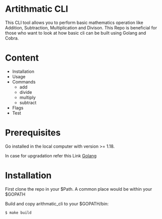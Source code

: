 # Artithmatic CLI

This CLI tool allows you to perform basic mathematics operation like Addition, Subtraction, Multiplication and Divison. This Repo is beneficial for those who want to look at how basic cli can be built using Golang and Cobra.

# Content

* Installation
* Usage
* Commands
  * add
  * divide
  * multiply
  * subtract
* Flags
* Test

# Prerequisites
Go installed in the local computer with version >= 1.18.

In case for upgradation refer this Link [Golang](https://www.golinuxcloud.com/upgrade-go-version/)

# Installation
First clone the repo in your $Path. A common place would be within your $GOPATH

Build and copy arithmatic_cli to your $GOPATH/bin:

```
$ make build
```




